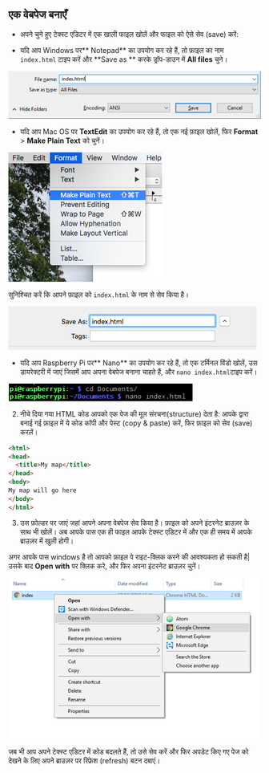 ## एक वेबपेज बनाएँ

- अपने चुने हुए टेक्स्ट एडिटर में एक खाली फाइल खोलें और फाइल को ऐसे सेव (save) करें:

 -  यदि आप Windows पर** Notepad** का उपयोग कर रहे हैं, तो फ़ाइल का नाम `index.html` टाइप करें और **Save as ** करके ड्रॉप-डाउन में **All files** चुने।

  ![नोटपैड का उपयोग करके HTML के रूप में सेव करें](images/save-as-html-notepad.png)

 - यदि आप Mac OS पर **TextEdit** का उपयोग कर रहे हैं, तो एक नई फ़ाइल खोलें, फिर **Format** > **Make Plain Text** को चुनें।

  ![Mac सादा टेक्स्ट बनाता है](images/mac-make-plaintext.png)

  सुनिश्चित करें कि आपने फ़ाइल को `index.html` के नाम से सेव किया है।

  ![Mac का HTML के रूप में सेव करना](images/mac-name-file.png)

 - यदि आप Raspberry Pi पर** Nano** का उपयोग कर रहे हैं, तो एक टर्मिनल विंडो खोलें, उस डायरेक्टरी में जाएं जिसमें आप अपना वेबपेज बनाना चाहते हैं, और `nano index.html`टाइप करें।

  ![Nano का HTML बनाना](images/pi-html-nano.png)

2. नीचे दिया गया HTML कोड आपको एक पेज की मूल संरचना(structure) देता है: आपके द्वारा बनाई गई फ़ाइल में ये कोड कॉपी और पेस्ट (copy & paste) करें, फिर फ़ाइल को सेव (save) करलें।

  ```html
  <html>
  <head>
    <title>My map</title>
  </head>
  <body>
  My map will go here
  </body>
  </html>
  ```

3. उस फ़ोल्डर पर जाएं जहां आपने अपना वेबपेज सेव किया है। फ़ाइल को अपने इंटरनेट ब्राउज़र के साथ भी खोलें। अब आपके पास एक ही फाइल आपके टेक्स्ट एडिटर में और एक ही समय में आपके ब्राउज़र में खुली होगी।

  अगर आपके पास windows है तो आपको फ़ाइल पे राइट-क्लिक करने की आवश्यकता हो सकती है| उसके बाद **Open with** पर क्लिक करे, और फिर अपना इंटरनेट ब्राउज़र चुनें।

  ![ब्राउज़र से खोलें](images/open-with-browser.png)

  जब भी आप अपने टेक्स्ट एडिटर में कोड बदलते हैं, तो उसे सेव करें और फिर अपडेट किए गए पेज को देखने के लिए अपने ब्राउज़र पर रिफ्रेश (refresh) बटन दबाएं।


